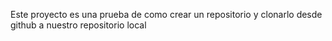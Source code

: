 Este proyecto es una prueba de como crear un repositorio y clonarlo desde github a nuestro repositorio local

